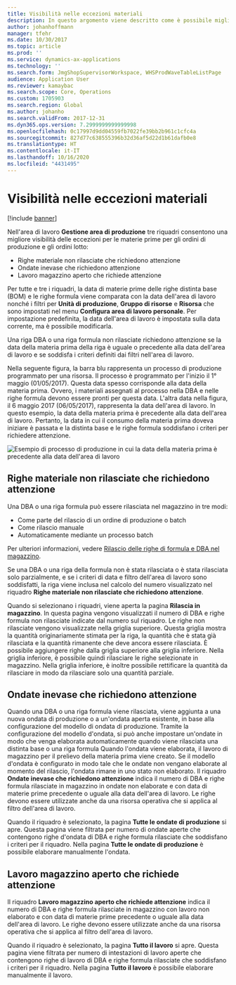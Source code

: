 ```yaml
---
title: Visibilità nelle eccezioni materiali
description: In questo argomento viene descritto come è possibile migliorare la visibilità delle eccezioni per le materie prime per gli ordini di produzione e gli ordini batch.
author: johanhoffmann
manager: tfehr
ms.date: 10/30/2017
ms.topic: article
ms.prod: ''
ms.service: dynamics-ax-applications
ms.technology: ''
ms.search.form: JmgShopSupervisorWorkspace, WHSProdWaveTableListPage
audience: Application User
ms.reviewer: kamaybac
ms.search.scope: Core, Operations
ms.custom: 1705903
ms.search.region: Global
ms.author: johanho
ms.search.validFrom: 2017-12-31
ms.dyn365.ops.version: 7.2999999999999998
ms.openlocfilehash: 0c17997d9dd04559fb7022fe39bb2b961c1cfc4a
ms.sourcegitcommit: 827d77c638555396b32d36af5d22d1b61dafb0e8
ms.translationtype: HT
ms.contentlocale: it-IT
ms.lasthandoff: 10/16/2020
ms.locfileid: "4431495"
---
```

# <a name="visibility-into-material-exceptions"></a>Visibilità nelle eccezioni materiali

[!include [banner](../includes/banner.md)]

Nell'area di lavoro **Gestione area di produzione** tre riquadri consentono una migliore visibilità delle eccezioni per le materie prime per gli ordini di produzione e gli ordini lotto:

- Righe materiale non rilasciate che richiedono attenzione
- Ondate inevase che richiedono attenzione
- Lavoro magazzino aperto che richiede attenzione

Per tutte e tre i riquadri, la data di materie prime delle righe distinta base (BOM) e le righe formula viene comparata con la data dell'area di lavoro nonché i filtri per **Unità di produzione**, **Gruppo di risorse** e **Risorsa** che sono impostati nel menu **Configura area di lavoro personale**. Per impostazione predefinita, la data dell'area di lavoro è impostata sulla data corrente, ma è possibile modificarla.

Una riga DBA o una riga formula non rilasciate richiedono attenzione se la data della materia prima della riga è uguale o precedente alla data dell'area di lavoro e se soddisfa i criteri definiti dai filtri nell'area di lavoro.

Nella seguente figura, la barra blu rappresenta un processo di produzione programmato per una risorsa. Il processo è programmato per l'inizio il 1° maggio (01/05/2017). Questa data spesso corrisponde alla data della materia prima. Ovvero, i materiali assegnati al processo nella DBA e nelle righe formula devono essere pronti per questa data. L'altra data nella figura, il 6 maggio 2017 (06/05/2017), rappresenta la data dell'area di lavoro. In questo esempio, la data della materia prima è precedente alla data dell'area di lavoro. Pertanto, la data in cui il consumo della materia prima doveva iniziare è passata e la distinta base e le righe formula soddisfano i criteri per richiedere attenzione.

![Esempio di processo di produzione in cui la data della materia prima è precedente alla data dell'area di lavoro](./media/improved-visibility.png)

## <a name="unreleased-material-lines-needing-attention"></a>Righe materiale non rilasciate che richiedono attenzione

Una DBA o una riga formula può essere rilasciata nel magazzino in tre modi:

- Come parte del rilascio di un ordine di produzione o batch
- Come rilascio manuale
- Automaticamente mediante un processo batch

Per ulteriori informazioni, vedere [Rilascio delle righe di formula e DBA nel magazzino](releasing-bom-and-formula-lines-to-warehouse.md). 

Se una DBA o una riga della formula non è stata rilasciata o è stata rilasciata solo parzialmente, e se i criteri di data e filtro dell'area di lavoro sono soddisfatti, la riga viene inclusa nel calcolo del numero visualizzato nel riquadro **Righe materiale non rilasciate che richiedono attenzione**.

Quando si selezionano i riquadri, viene aperta la pagina **Rilascia in magazzino**. In questa pagina vengono visualizzati il numero di DBA e righe formula non rilasciate indicate dal numero sul riquadro. Le righe non rilasciate vengono visualizzate nella griglia superiore. Questa griglia mostra la quantità originariamente stimata per la riga, la quantità che è stata già rilasciata e la quantità rimanente che deve ancora essere rilasciata. È possibile aggiungere righe dalla griglia superiore alla griglia inferiore. Nella griglia inferiore, è possibile quindi rilasciare le righe selezionate in magazzino. Nella griglia inferiore, è inoltre possibile rettificare la quantità da rilasciare in modo da rilasciare solo una quantità parziale.

## <a name="unprocessed-waves-needing-attention"></a>Ondate inevase che richiedono attenzione

Quando una DBA o una riga formula viene rilasciata, viene aggiunta a una nuova ondata di produzione o a un'ondata aperta esistente, in base alla configurazione del modello di ondata di produzione. Tramite la configurazione del modello d'ondata, si può anche impostare un'ondate in modo che venga elaborata automaticamente quando viene rilasciata una distinta base o una riga formula Quando l'ondata viene elaborata, il lavoro di magazzino per il prelievo della materia prima viene creato. Se il modello d'ondata è configurato in modo tale che le ondate non vengano elaborate al momento del rilascio, l'ondata rimane in uno stato non elaborato. Il riquadro **Ondate inevase che richiedono attenzione** indica il numero di DBA e righe formula rilasciate in magazzino in ondate non elaborate e con data di materie prime precedente o uguale alla data dell'area di lavoro. Le righe devono essere utilizzate anche da una risorsa operativa che si applica al filtro dell'area di lavoro.

Quando il riquadro è selezionato, la pagina **Tutte le ondate di produzione** si apre. Questa pagina viene filtrata per numero di ondate aperte che contengono righe d'ondata di DBA e righe formula rilasciate che soddisfano i criteri per il riquadro. Nella pagina **Tutte le ondate di produzione** è possibile elaborare manualmente l'ondata.

## <a name="open-warehouse-work-needing-attention"></a>Lavoro magazzino aperto che richiede attenzione

Il riquadro **Lavoro magazzino aperto che richiede attenzione** indica il numero di DBA e righe formula rilasciate in magazzino con lavoro non elaborato e con data di materie prime precedente o uguale alla data dell'area di lavoro. Le righe devono essere utilizzate anche da una risorsa operativa che si applica al filtro dell'area di lavoro.

Quando il riquadro è selezionato, la pagina **Tutto il lavoro** si apre. Questa pagina viene filtrata per numero di intestazioni di lavoro aperte che contengono righe di lavoro di DBA e righe formula rilasciate che soddisfano i criteri per il riquadro. Nella pagina **Tutto il lavoro** è possibile elaborare manualmente il lavoro.
